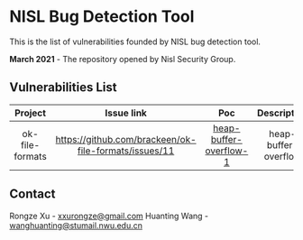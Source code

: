 # NISL Bug Detection Tool

This is the list of vulnerabilities founded by NISL bug detection tool.

**March 2021** - The repository opened by Nisl Security Group.

## Vulnerabilities List


|     Project     |            Issue link           |            Poc           |      Description      |   Name   |    Date    |   IssueState   |   CVE   |
| :-------------: | :-----------------------------: | :----------------------: | :-------------------: | :------: | :--------: | :------------: |:-------:|
| ok-file-formats      | https://github.com/brackeen/ok-file-formats/issues/11 | [heap-buffer-overflow-1](https://github.com/NISL-SecurityGroup/NISL-BugDetection/blob/main/project/ok-file-formats/heap-buffer-overflow-1/heap-buffer-overflow-1.jpg)  | heap-buffer-overflow  |   xxrz   |  2021/3/5  |  Ensure  | submitting  |

## Contact
Rongze Xu - xxurongze@gmail.com
Huanting Wang - wanghuanting@stumail.nwu.edu.cn
